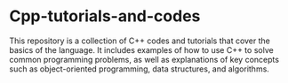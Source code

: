 # Cpp-tutorials-and-codes
This repository is a collection of C++ codes and tutorials that cover the basics of the language. It includes examples of how to use C++ to solve common programming problems, as well as explanations of key concepts such as object-oriented programming, data structures, and algorithms. 
